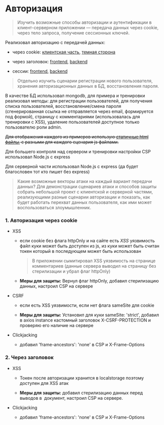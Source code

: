 # Авторизация

> Изучить возможные способы авторизации и аутентификации в клиент-серверном приложении — передача данных через cookie, через тело
> запроса, получение сессионных ключей.

Реализовал авторизацию с передачей данных:

- через cookie: [клиентская часть](https://github.com/vkosinov/learn/blob/main/auth/cookie/app), [темная сторона](https://github.com/vkosinov/learn/blob/main/auth/cookie/api)

- через заголовок: [frontend](https://github.com/vkosinov/learn/blob/main/auth/header/app), [backend](https://github.com/vkosinov/learn/blob/main//auth//header/api)

- сессии: [frontend](https://github.com/vkosinov/learn/blob/main/auth/session/app), [backend](https://github.com/vkosinov/learn/blob/main/auth/session/api)

> Отдельно изучить сценарии регистрации нового пользователя,
> хранения авторизационных данных в БД, восстановления пароля.

В качестве БД использовал mongodb, для примера и тренировки реализовал методы: для регистрации пользователей, для получения списка пользователей, восстановление/смена пароля (сгенерированная ссылка не отправляется через email, формируется под формой), страницу с комментариями (использовалась для тренировки с XSS), удаление пользователей доступное только пользователю роли admin.

~~Для отображения каждого из примеров использую [статичные html файлы](https://github.com/vkosinov/learn/blob/main/src/public), с разными для каждого сценария js файлами.~~

Для большего контроля над сервером и тренировки настройки CSP использовал Node.js c express

Для серверной части использовал Node.js c express (да будет благословен тот кто пишет без express)

> Какие возможные векторы атаки на каждый вариант передачи данных? Для демонстрации сценариев атаки и способов защиты собрать небольшой проект с клиентской и серверной частями, реализующими разные сценарии авторизации и показать, как будет работать перехват данных пользователя, как ими может воспользоваться злоумышленник.

### 1. Авторизация через cookie

- XSS

  - если cookie без флага httpOnly и на сайте есть _XSS_ уязвимость файл куки может быть доступен из js, из куки может быть считан токен который в последующем может быть использован

    > В приложении сымитировал XSS уязвимость на странице комментариев (данные сервера выводил на страницу без стерилизации и убрал флаг httpOnly)

  - **Меры для защиты:** Вернул флаг httpOnly, добавил стерилизацию данных, настроил CSP на сервере

- CSRF

  - если есть XSS уязвимости, если нет флага sameSite для cookie

  - **Меры для защиты:** Установил для куки sameSite: 'strict', добавил в axios instance кастомный заголовок X-CSRF-PROTECTION и проверяю его наличие на сервере

- Clickjacking
  - добавил 'frame-ancestors': 'none' в CSP и X-Frame-Options

### 2. Через заголовок

- XSS

  - Токен после авторизации хранится в localstorage поэтому доступен для XSS атак

  - **Меры для защиты:** добавил стерилизацию данных перед выводов в  документ, настроил CSP на сервере.

- Clickjacking

  - добавил 'frame-ancestors': 'none' в CSP и X-Frame-Options

